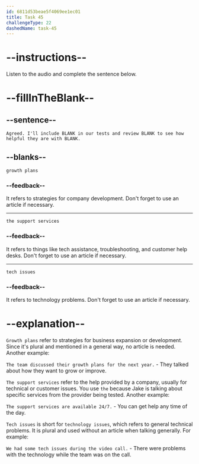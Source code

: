 ```yaml
---
id: 6811d53beae5f4069ee1ec01
title: Task 45
challengeType: 22
dashedName: task-45
---
```


<!-- (Audio) Jake: Agreed. I'll include growth plans in our tests and review the support services to see how helpful they are with tech issues. -->

# --instructions--

Listen to the audio and complete the sentence below.

# --fillInTheBlank--

## --sentence--

`Agreed. I'll include BLANK in our tests and review BLANK to see how helpful they are with BLANK.`

## --blanks--

`growth plans`

### --feedback--

It refers to strategies for company development. Don't forget to use an article if necessary.

---

`the support services`

### --feedback--

It refers to things like tech assistance, troubleshooting, and customer help desks. Don't forget to use an article if necessary.

---

`tech issues`

### --feedback--

It refers to technology problems. Don't forget to use an article if necessary.

# --explanation--

`Growth plans` refer to strategies for business expansion or development. Since it's plural and mentioned in a general way, no article is needed. Another example:

`The team discussed their growth plans for the next year.` - They talked about how they want to grow or improve.

`The support services` refer to the help provided by a company, usually for technical or customer issues. You use `the` because Jake is talking about specific services from the provider being tested. Another example:

`The support services are available 24/7.` - You can get help any time of the day.

`Tech issues` is short for `technology issues`, which refers to general technical problems. It is plural and used without an article when talking generally. For example:

`We had some tech issues during the video call.` - There were problems with the technology while the team was on the call.
